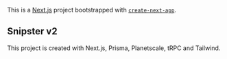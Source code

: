This is a [Next.js](https://nextjs.org/) project bootstrapped with [`create-next-app`](https://github.com/vercel/next.js/tree/canary/packages/create-next-app).

## Snipster v2

This project is created with Next.js, Prisma, Planetscale, tRPC and Tailwind.
